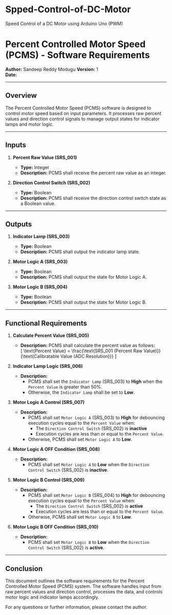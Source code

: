 # Spped-Control-of-DC-Motor
Speed Control of a DC Motor using Arduino Uno (PWM)


# Percent Controlled Motor Speed (PCMS) - Software Requirements

**Author:** Sandeep Reddy Modugu 
**Version:** 1  
**Date:** 

---

## Overview

The Percent Controlled Motor Speed (PCMS) software is designed to control motor speed based on input parameters. It processes raw percent values and direction control signals to manage output states for indicator lamps and motor logic.

---

## Inputs

1. **Percent Raw Value (SRS_001)**  
   - **Type:** Integer  
   - **Description:** PCMS shall receive the percent raw value as an integer.

2. **Direction Control Switch (SRS_002)**  
   - **Type:** Boolean  
   - **Description:** PCMS shall receive the direction control switch state as a Boolean value.

---

## Outputs

1. **Indicator Lamp (SRS_003)**  
   - **Type:** Boolean  
   - **Description:** PCMS shall output the indicator lamp state.

2. **Motor Logic A (SRS_003)**  
   - **Type:** Boolean  
   - **Description:** PCMS shall output the state for Motor Logic A.

3. **Motor Logic B (SRS_004)**  
   - **Type:** Boolean  
   - **Description:** PCMS shall output the state for Motor Logic B.

---

## Functional Requirements

1. **Calculate Percent Value (SRS_005)**  
   - **Description:** PCMS shall calculate the percent value as follows:  
     \[
     \text{Percent Value} = \frac{\text{SRS_001 (Percent Raw Value)}}{\text{Calibratable Value (ADC Resolution)}}
     \]

2. **Indicator Lamp Logic (SRS_006)**  
   - **Description:**  
     - PCMS shall set the `Indicator Lamp` (SRS_003) to **High** when the `Percent Value` is greater than 50%.  
     - Otherwise, the `Indicator Lamp` shall be set to **Low**.

3. **Motor Logic A Control (SRS_007)**  
   - **Description:**  
     - PCMS shall set `Motor Logic A` (SRS_003) to **High** for debouncing execution cycles equal to the `Percent Value` when:  
       - The `Direction Control Switch` (SRS_002) is **inactive**  
       - Execution cycles are less than or equal to the `Percent Value`.  
     - Otherwise, PCMS shall set `Motor Logic A` to **Low**.

4. **Motor Logic A OFF Condition (SRS_008)**  
   - **Description:**  
     - PCMS shall set `Motor Logic A` to **Low** when the `Direction Control Switch` (SRS_002) is **inactive**.

5. **Motor Logic B Control (SRS_009)**  
   - **Description:**  
     - PCMS shall set `Motor Logic B` (SRS_004) to **High** for debouncing execution cycles equal to the `Percent Value` when:  
       - The `Direction Control Switch` (SRS_002) is **active**  
       - Execution cycles are less than or equal to the `Percent Value`.  
     - Otherwise, PCMS shall set `Motor Logic B` to **Low**.

6. **Motor Logic B OFF Condition (SRS_010)**  
   - **Description:**  
     - PCMS shall set `Motor Logic B` to **Low** when the `Direction Control Switch` (SRS_002) is **active**.

---

## Conclusion

This document outlines the software requirements for the Percent Controlled Motor Speed (PCMS) system. The software handles input from raw percent values and direction control, processes the data, and controls motor logic and indicator lamps accordingly.

For any questions or further information, please contact the author.

